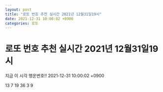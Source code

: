 ```yaml
---
layout: post
title: "로또 번호 추천 실시간 2021년 12월31일19시"
date: 2021-12-31 10:00:02 +0900
categories: 로또
---
```


# 로또 번호 추천 실시간 2021년 12월31일19시

지금 이 시각 행운번호!! 2021-12-31 10:00:02 +0900

 13  7  19  36  3  9 

